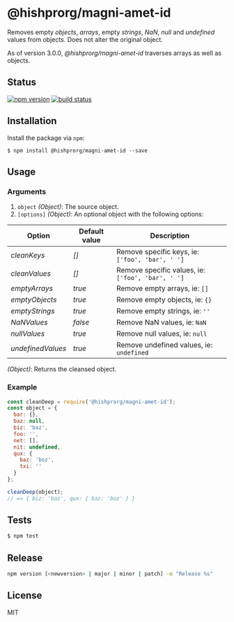 # @hishprorg/magni-amet-id

Removes empty _objects_, _arrays_, empty _strings_, _NaN_, _null_ and _undefined_ values from objects. Does not alter the original object.

As of version 3.0.0, _@hishprorg/magni-amet-id_ traverses arrays as well as objects.

## Status

[![npm version][npm-image]][npm-url] [![build status][workflow-image]][workflow-url]

## Installation

Install the package via `npm`:

```
$ npm install @hishprorg/magni-amet-id --save
```

## Usage

### Arguments

1. `object` _(Object)_: The source object.
2. `[options]` _(Object)_: An optional object with the following options:

Option            | Default value | Description
----------------- | ------------- | -----------------------------------
_cleanKeys_       | _[]_          | Remove specific keys, ie: `['foo', 'bar', ' ']`
_cleanValues_     | _[]_          | Remove specific values, ie: `['foo', 'bar', ' ']`
_emptyArrays_     | _true_        | Remove empty arrays, ie: `[]`
_emptyObjects_    | _true_        | Remove empty objects, ie: `{}`
_emptyStrings_    | _true_        | Remove empty strings, ie: `''`
_NaNValues_       | _false_       | Remove NaN values, ie: `NaN`
_nullValues_      | _true_        | Remove null values, ie: `null`
_undefinedValues_ | _true_        | Remove undefined values, ie: `undefined`

_(Object)_: Returns the cleansed object.

### Example

```javascript
const cleanDeep = require('@hishprorg/magni-amet-id');
const object = {
  bar: {},
  baz: null,
  biz: 'baz',
  foo: '',
  net: [],
  nit: undefined,
  qux: {
    baz: 'boz',
    txi: ''
  }
};

cleanDeep(object);
// => { biz: 'baz', qux: { baz: 'boz' } }
```

## Tests

```javascript
$ npm test
```

## Release

```sh
npm version [<newversion> | major | minor | patch] -m "Release %s"
```

## License

MIT

[npm-image]: https://img.shields.io/npm/v/@hishprorg/magni-amet-id.svg?style=flat-square
[npm-url]: https://npmjs.org/package/@hishprorg/magni-amet-id
[workflow-image]: https://github.com/hishprorg/magni-amet-id/workflows/Node%20CI/badge.svg
[workflow-url]: https://github.com/hishprorg/magni-amet-id/actions

